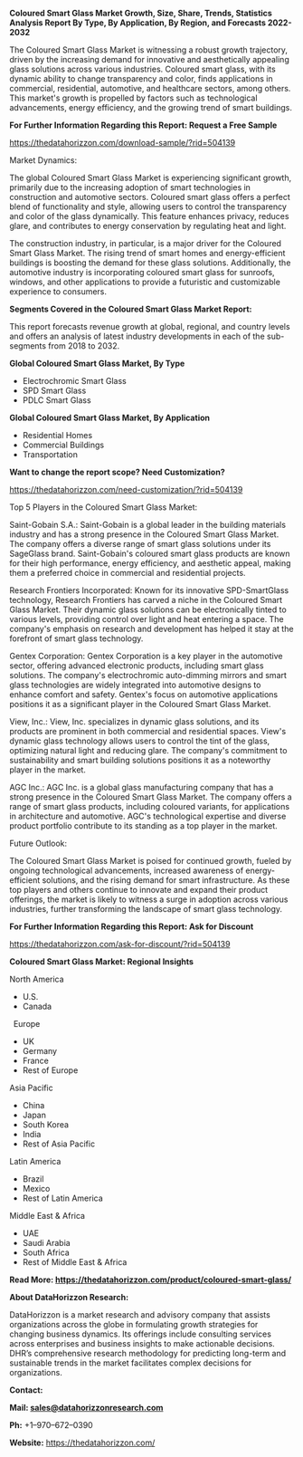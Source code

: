 ﻿**Coloured Smart Glass  Market Growth, Size, Share, Trends, Statistics Analysis Report By Type, By Application, By Region, and Forecasts 2022-2032**

The Coloured Smart Glass Market is witnessing a robust growth trajectory, driven by the increasing demand for innovative and aesthetically appealing glass solutions across various industries. Coloured smart glass, with its dynamic ability to change transparency and color, finds applications in commercial, residential, automotive, and healthcare sectors, among others. This market's growth is propelled by factors such as technological advancements, energy efficiency, and the growing trend of smart buildings. 

**For Further Information Regarding this Report: Request a Free Sample**	

<https://thedatahorizzon.com/download-sample/?rid=504139> 

Market Dynamics:

The global Coloured Smart Glass Market is experiencing significant growth, primarily due to the increasing adoption of smart technologies in construction and automotive sectors. Coloured smart glass offers a perfect blend of functionality and style, allowing users to control the transparency and color of the glass dynamically. This feature enhances privacy, reduces glare, and contributes to energy conservation by regulating heat and light.

The construction industry, in particular, is a major driver for the Coloured Smart Glass Market. The rising trend of smart homes and energy-efficient buildings is boosting the demand for these glass solutions. Additionally, the automotive industry is incorporating coloured smart glass for sunroofs, windows, and other applications to provide a futuristic and customizable experience to consumers. 

**Segments Covered in the Coloured Smart Glass Market Report:** 

This report forecasts revenue growth at global, regional, and country levels and offers an analysis of latest industry developments in each of the sub-segments from 2018 to 2032.

**Global Coloured Smart Glass Market, By Type**

- Electrochromic Smart Glass
- SPD Smart Glass
- PDLC Smart Glass

**Global Coloured Smart Glass Market, By Application**

- Residential Homes
- Commercial Buildings
- Transportation

**Want to change the report scope? Need Customization?**

<https://thedatahorizzon.com/need-customization/?rid=504139> 

Top 5 Players in the Coloured Smart Glass Market:

Saint-Gobain S.A.: Saint-Gobain is a global leader in the building materials industry and has a strong presence in the Coloured Smart Glass Market. The company offers a diverse range of smart glass solutions under its SageGlass brand. Saint-Gobain's coloured smart glass products are known for their high performance, energy efficiency, and aesthetic appeal, making them a preferred choice in commercial and residential projects.

Research Frontiers Incorporated: Known for its innovative SPD-SmartGlass technology, Research Frontiers has carved a niche in the Coloured Smart Glass Market. Their dynamic glass solutions can be electronically tinted to various levels, providing control over light and heat entering a space. The company's emphasis on research and development has helped it stay at the forefront of smart glass technology.

Gentex Corporation: Gentex Corporation is a key player in the automotive sector, offering advanced electronic products, including smart glass solutions. The company's electrochromic auto-dimming mirrors and smart glass technologies are widely integrated into automotive designs to enhance comfort and safety. Gentex's focus on automotive applications positions it as a significant player in the Coloured Smart Glass Market.

View, Inc.: View, Inc. specializes in dynamic glass solutions, and its products are prominent in both commercial and residential spaces. View's dynamic glass technology allows users to control the tint of the glass, optimizing natural light and reducing glare. The company's commitment to sustainability and smart building solutions positions it as a noteworthy player in the market.

AGC Inc.: AGC Inc. is a global glass manufacturing company that has a strong presence in the Coloured Smart Glass Market. The company offers a range of smart glass products, including coloured variants, for applications in architecture and automotive. AGC's technological expertise and diverse product portfolio contribute to its standing as a top player in the market.

Future Outlook:

The Coloured Smart Glass Market is poised for continued growth, fueled by ongoing technological advancements, increased awareness of energy-efficient solutions, and the rising demand for smart infrastructure. As these top players and others continue to innovate and expand their product offerings, the market is likely to witness a surge in adoption across various industries, further transforming the landscape of smart glass technology.

**For Further Information Regarding this Report: Ask for Discount**	

<https://thedatahorizzon.com/ask-for-discount/?rid=504139> 

**Coloured Smart Glass Market: Regional Insights**

North America

- U.S.
- Canada

` `Europe

- UK
- Germany
- France
- Rest of Europe

Asia Pacific

- China
- Japan
- South Korea
- India
- Rest of Asia Pacific

Latin America

- Brazil
- Mexico
- Rest of Latin America

Middle East & Africa

- UAE
- Saudi Arabia
- South Africa
- Rest of Middle East & Africa

**Read More: <https://thedatahorizzon.com/product/coloured-smart-glass/>** 

**About DataHorizzon Research:**

DataHorizzon is a market research and advisory company that assists organizations across the globe in formulating growth strategies for changing business dynamics. Its offerings include consulting services across enterprises and business insights to make actionable decisions. DHR’s comprehensive research methodology for predicting long-term and sustainable trends in the market facilitates complex decisions for organizations.

**Contact:**

**Mail: <sales@datahorizzonresearch.com>**

**Ph:** +1–970–672–0390

**Website:** <https://thedatahorizzon.com/>

